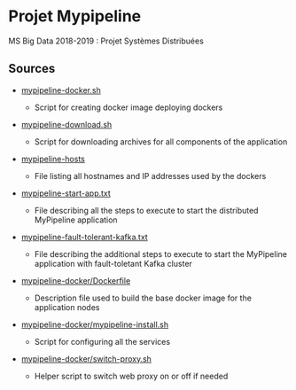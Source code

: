 Projet Mypipeline
==================

MS Big Data 2018-2019 : Projet Systèmes Distribuées

Sources
-------

* [mypipeline-docker.sh](mypipeline-docker.sh)
    * Script for creating docker image deploying dockers

* [mypipeline-download.sh](mypipeline-download.sh)
    * Script for downloading archives for all components of the application

* [mypipeline-hosts](mypipeline-hosts)
    * File listing all hostnames and IP addresses used by the dockers

* [mypipeline-start-app.txt](mypipeline-start-app.txt)
    * File describing all the steps to execute to start the distributed MyPipeline application

* [mypipeline-fault-tolerant-kafka.txt](mypipeline-fault-tolerant-kafka.txt)
    * File describing the additional steps to execute to start the MyPipeline application with fault-toletant Kafka cluster

* [mypipeline-docker/Dockerfile](mypipeline-docker/Dockerfile)
    * Description file used to build the base docker image for the application nodes

* [mypipeline-docker/mypipeline-install.sh](mypipeline-docker/mypipeline-install.sh)
    * Script for configuring all the services

*  [mypipeline-docker/switch-proxy.sh](mypipeline-docker/switch-proxy.sh)
    * Helper script to switch web proxy on or off if needed

